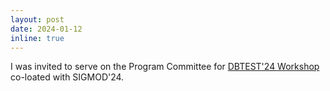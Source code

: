 ```yaml
---
layout: post
date: 2024-01-12
inline: true
---
```


I was invited to serve on the Program Committee for [DBTEST'24 Workshop](https://dbtest-workshop.github.io/) co-loated with SIGMOD'24.